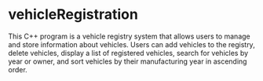 # vehicleRegistration 

This C++ program is a vehicle registry system that allows users to manage and store information about vehicles. Users can add vehicles to the registry, delete vehicles, display a list of registered vehicles, search for vehicles by year or owner, and sort vehicles by their manufacturing year in ascending order.
